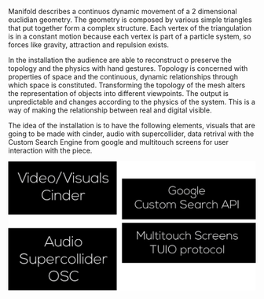 Manifold describes a continuos dynamic movement of a 2 dimensional euclidian geometry. The geometry is composed by various simple triangles that put together form a complex structure. Each vertex of the triangulation is in a constant motion because each vertex is part of a particle system, so forces like gravity, attraction and repulsion exists. 

In the installation the audience are able to reconstruct o preserve the topology and the physics with hand gestures. Topology is concerned with properties of space and the continuous, dynamic relationships through which space is constituted. Transforming the topology of the mesh alters the representation of objects into different viewpoints. The output is unpredictable and changes according to the physics of the system. This is a way of making the relationship between real and digital visible.

The idea of the installation is to have the following elements, visuals that are going to be made with cinder, audio with supercollider, data retrival with the Custom Search Engine from google and  multitouch screens for user interaction with the piece.

![flow](../project_images/info.png "info")

